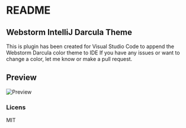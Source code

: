 # README

## Webstorm IntelliJ Darcula Theme

This is plugin has been created for Visual Studio Code to append the Webstorm Darcula color theme to IDE
If you have any issues or want to change a color, let me know or make a pull request.

## Preview

![Preview](https://raw.githubusercontent.com/xr0master/vscode-intellij-darcula-theme/master/view.png)

### Licens

MIT

